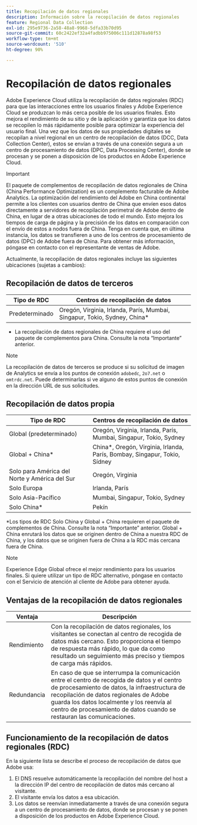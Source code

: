 ```yaml
---
title: Recopilación de datos regionales
description: Información sobre la recopilación de datos regionales
feature: Regional Data Collection
exl-id: 295e9736-2a58-48a8-9968-5dfa33b70d95
source-git-commit: 60c2422ef32a4fadbb975006c111d12878a98f53
workflow-type: tm+mt
source-wordcount: '510'
ht-degree: 90%

---
```


# Recopilación de datos regionales

Adobe Experience Cloud utiliza la recopilación de datos regionales (RDC) para que las interacciones entre los usuarios finales y Adobe Experience Cloud se produzcan lo más cerca posible de los usuarios finales. Esto mejora el rendimiento de su sitio y de la aplicación y garantiza que los datos se recopilen lo más rápidamente posible para optimizar la experiencia del usuario final. Una vez que los datos de sus propiedades digitales se recopilan a nivel regional en un centro de recopilación de datos (DCC, Data Collection Center), estos se envían a través de una conexión segura a un centro de procesamiento de datos (DPC, Data Processing Center), donde se procesan y se ponen a disposición de los productos en Adobe Experience Cloud.

>[!IMPORTANT]
>
>El paquete de complementos de recopilación de datos regionales de China (China Performance Optimization) es un complemento facturable de Adobe Analytics. La optimización del rendimiento del Adobe en China continental permite a los clientes con usuarios dentro de China que envíen esos datos directamente a servidores de recopilación perimetral de Adobe dentro de China, en lugar de a otras ubicaciones de todo el mundo. Esto mejora los tiempos de carga de página y la precisión de los datos en comparación con el envío de estos a nodos fuera de China. Tenga en cuenta que, en última instancia, los datos se transfieren a uno de los centros de procesamiento de datos (DPC) de Adobe fuera de China. Para obtener más información, póngase en contacto con el representante de ventas de Adobe.

Actualmente, la recopilación de datos regionales incluye las siguientes ubicaciones (sujetas a cambios):

## Recopilación de datos de terceros

| Tipo de RDC | Centros de recopilación de datos |
|---------------------|-------------------|
| Predeterminado | Oregón, Virginia, Irlanda, París, Mumbai, Singapur, Tokio, Sydney, China* |

* La recopilación de datos regionales de China requiere el uso del paquete de complementos para China. Consulte la nota “Importante” anterior.

>[!NOTE]
>
>La recopilación de datos de terceros se produce si su solicitud de imagen de Analytics se envía a los puntos de conexión `adobedc`, `2o7.net` o `omtrdc.net`. Puede determinarlas si ve alguno de estos puntos de conexión en la dirección URL de sus solicitudes.

## Recopilación de datos propia

| Tipo de RDC | Centros de recopilación de datos |
|---------------------|-------------------|
| Global (predeterminado) | Oregón, Virginia, Irlanda, París, Mumbai, Singapur, Tokio, Sydney |
| Global + China* | China*, Oregón, Virginia, Irlanda, París, Bombay, Singapur, Tokio, Sídney |
| Solo para América del Norte y América del Sur | Oregón, Virginia |
| Solo Europa | Irlanda, París |
| Solo Asia-Pacífico | Mumbai, Singapur, Tokio, Sydney |
| Solo China* | Pekín |

*Los tipos de RDC Solo China y Global + China requieren el paquete de complementos de China. Consulte la nota “Importante” anterior. Global + China enrutará los datos que se originen dentro de China a nuestra RDC de China, y los datos que se originen fuera de China a la RDC más cercana fuera de China.

>[!NOTE]
>
>Experience Edge Global ofrece el mejor rendimiento para los usuarios finales.  Si quiere utilizar un tipo de RDC alternativo, póngase en contacto con el Servicio de atención al cliente de Adobe para obtener ayuda.

## Ventajas de la recopilación de datos regionales

| Ventaja | Descripción |
| --- | --- |
| Rendimiento | Con la recopilación de datos regionales, los visitantes se conectan al centro de recogida de datos más cercano. Esto proporciona el tiempo de respuesta más rápido, lo que da como resultado un seguimiento más preciso y tiempos de carga más rápidos. |
| Redundancia | En caso de que se interrumpa la comunicación entre el centro de recogida de datos y el centro de procesamiento de datos, la infraestructura de recopilación de datos regionales de Adobe guarda los datos localmente y los reenvía al centro de procesamiento de datos cuando se restauran las comunicaciones. |

## Funcionamiento de la recopilación de datos regionales (RDC)

En la siguiente lista se describe el proceso de recopilación de datos que Adobe usa:

1. El DNS resuelve automáticamente la recopilación del nombre del host a la dirección IP del centro de recopilación de datos más cercano al visitante.
1. El visitante envía los datos a esa ubicación.
1. Los datos se reenvían inmediatamente a través de una conexión segura a un centro de procesamiento de datos, donde se procesan y se ponen a disposición de los productos en Adobe Experience Cloud.
